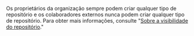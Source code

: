 Os proprietários da organização sempre podem criar qualquer tipo de repositório e os colaboradores externos nunca podem criar qualquer tipo de repositório. Para obter mais informações, consulte "[Sobre a visibilidade do repositório](/github/creating-cloning-and-archiving-repositories/about-repository-visibility)."
